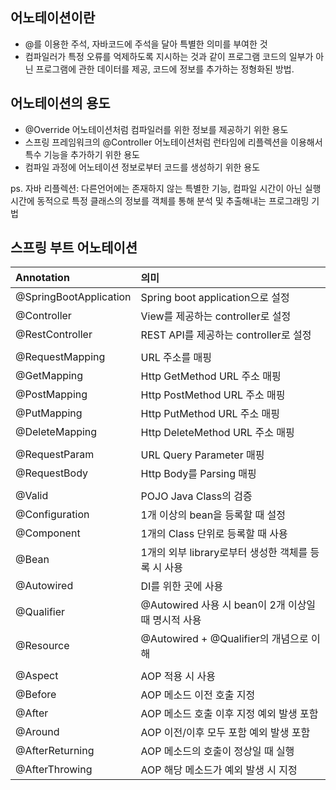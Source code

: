 ## 어노테이션이란
- @를 이용한 주석, 자바코드에 주석을 달아 특별한 의미를 부여한 것
- 컴파일러가 특정 오류를 억제하도록 지시하는 것과 같이 프로그램 코드의 일부가 아닌 프로그램에 관한 데이터를 제공, 코드에 정보를 추가하는 정형화된 방법.

## 어노테이션의 용도
- @Override 어노테이션처럼 컴파일러를 위한 정보를 제공하기 위한 용도
- 스프링 프레임워크의 @Controller 어노테이션처럼 런타임에 리플렉션을 이용해서 특수 기능을 추가하기 위한 용도
- 컴파일 과정에 어노테이션 정보로부터 코드를 생성하기 위한 용도

ps. 자바 리플렉션: 다른언어에는 존재하지 않는 특별한 기능, 컴파일 시간이 아닌 실행시간에 동적으로 특정 클래스의 정보를 객체를 통해 분석 및 추출해내는 프로그래밍 기법

## 스프링 부트 어노테이션
|Annotation|의미|
|:--|:--|
|@SpringBootApplication|Spring boot application으로 설정|
|@Controller|View를 제공하는 controller로 설정|
|@RestController|REST API를 제공하는 controller로 설정|
|||
|@RequestMapping|URL 주소를 매핑|
|@GetMapping|Http GetMethod URL 주소 매핑|
|@PostMapping|Http PostMethod URL 주소 매핑|
|@PutMapping|Http PutMethod URL 주소 매핑|
|@DeleteMapping|Http DeleteMethod URL 주소 매핑|
|||
|@RequestParam|URL Query Parameter 매핑|
|@RequestBody|Http Body를 Parsing 매핑|
|||
|@Valid|POJO Java Class의 검증|
|@Configuration|1개 이상의 bean을 등록할 때 설정|
|@Component|1개의 Class 단위로 등록할 때 사용|
|@Bean|1개의 외부 library로부터 생성한 객체를 등록 시 사용|
|@Autowired|DI를 위한 곳에 사용|
|@Qualifier|@Autowired 사용 시 bean이 2개 이상일 때 명시적 사용|
|@Resource|@Autowired + @Qualifier의 개념으로 이해|
|||
|@Aspect|AOP 적용 시 사용|
|@Before|AOP 메소드 이전 호출 지정|
|@After|AOP 메소드 호출 이후 지정 예외 발생 포함|
|@Around|AOP 이전/이후 모두 포함 예외 발생 포함|
|@AfterReturning|AOP 메소드의 호출이 정상일 때 실행|
|@AfterThrowing|AOP 해당 메소드가 예외 발생 시 지정|
